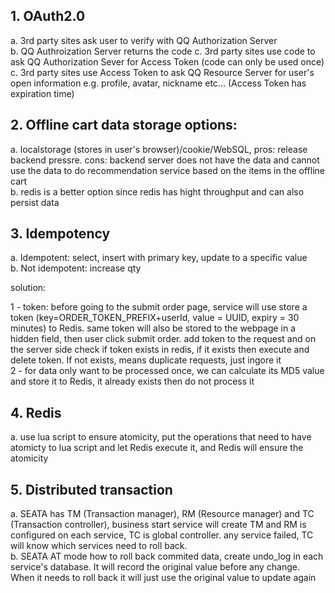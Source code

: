 ## 1. OAuth2.0

a. 3rd party sites ask user to verify with QQ Authorization Server  
b. QQ Authroization Server returns the code
c. 3rd party sites use code to ask QQ Authorization Sever for Access Token (code can only be used once)
c. 3rd party sites use Access Token to ask QQ Resource Server for user's open information e.g. profile, avatar, nickname etc... (Access Token has expiration time)

## 2. Offline cart data storage options:

a. localstorage (stores in user's browser)/cookie/WebSQL, pros: release backend pressre. cons: backend server does not have the data and cannot use the data to do recommendation service based on the items in the offline cart  
b. redis is a better option since redis has hight throughput and can also persist data

## 3. Idempotency

a. Idempotent: select, insert with primary key, update to a specific value  
b. Not idempotent: increase qty

solution:

 1 - token: before going to the submit order page, service will use store a token (key=ORDER_TOKEN_PREFIX+userId, value = UUID, expiry = 30 minutes) to Redis. same token will also be stored to the webpage in a hidden field, then user click submit order. add token to the request and on the server side check if token exists in redis, if it exists then execute and delete token. If not exists, means duplicate requests, just ingore it  
 2 - for data only want to be processed once, we can calculate its MD5 value and store it to Redis, it already exists then do not process it

## 4. Redis

a. use lua script to ensure atomicity, put the operations that need to have atomicty to lua script and let Redis execute it, and Redis will ensure the atomicity

## 5. Distributed transaction

a. SEATA has TM (Transaction manager), RM (Resource manager) and TC (Transaction controller), business start service will create TM and RM is configured on each service, TC is global controller. any service failed, TC will know which services need to roll back.  
b. SEATA AT mode how to roll back commited data, create undo_log in each service's database. It will record the original value before any change. When it needs to roll back it will just use the original value to update again
